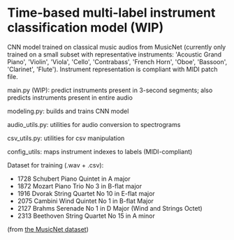 # Time-based multi-label instrument classification model (WIP)

CNN model trained on classical music audios from MusicNet (currently only trained on a small subset with representative instruments: 'Acoustic Grand Piano', 'Violin', 'Viola', 'Cello', 'Contrabass', 'French Horn', 'Oboe', 'Bassoon', 'Clarinet', 'Flute').  Instrument representation is compliant with MIDI patch file.

main.py (WIP): predict instruments present in 3-second segments; also predicts instruments present in entire audio

modeling.py: builds and trains CNN model

audio_utils.py: utilities for audio conversion to spectrograms

csv_utils.py: utilities for csv manipulation

config_utils: maps instrument indexes to labels (MIDI-compliant)

Dataset for training (.wav + .csv):
- 1728 Schubert Piano Quintet in A major
- 1872 Mozart Piano Trio No 3 in B-flat major
- 1916 Dvorak String Quartet No 10 in E-flat major
- 2075 Cambini Wind Quintet No 1 in B-flat Major
- 2127 Brahms Serenade No 1 in D Major (Wind and Strings Octet)
- 2313 Beethoven String Quartet No 15 in A minor

(from [the MusicNet dataset](https://www.kaggle.com/datasets/imsparsh/musicnet-dataset/data))
